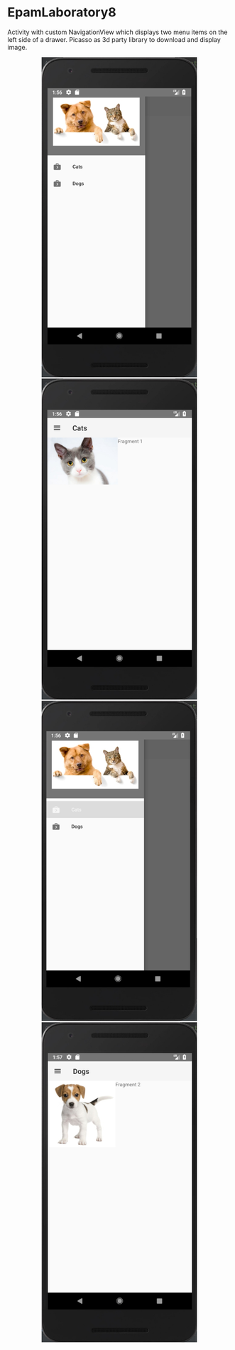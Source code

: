 # EpamLaboratory8
Activity with custom NavigationView which displays two menu items on the left side of a drawer.
Picasso as 3d party library to download and display image.
<p align="center">
  <img padding="24px" src="https://github.com/natalliarad/EpamLaboratory8/blob/master/navigationDrawerWithPicasso_1.jpg" width="350"/>
  <img padding="24px" src="https://github.com/natalliarad/EpamLaboratory8/blob/master/navigationDrawerWithPicasso_2.jpg" width="350"/>
  <img padding="24px" src="https://github.com/natalliarad/EpamLaboratory8/blob/master/navigationDrawerWithPicasso_3.jpg" width="350"/>
  <img padding="24px" src="https://github.com/natalliarad/EpamLaboratory8/blob/master/navigationDrawerWithPicasso_4.jpg" width="350"/>
</p>

